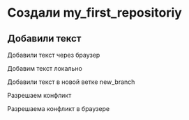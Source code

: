 # Создали my_first_repositoriy

## Добавили текст

Добавили текст через браузер

Добавим текст локально

Добавили текст в новой ветке new_branch

Разрешаем конфликт

Разрешаема конфликт в браузере
